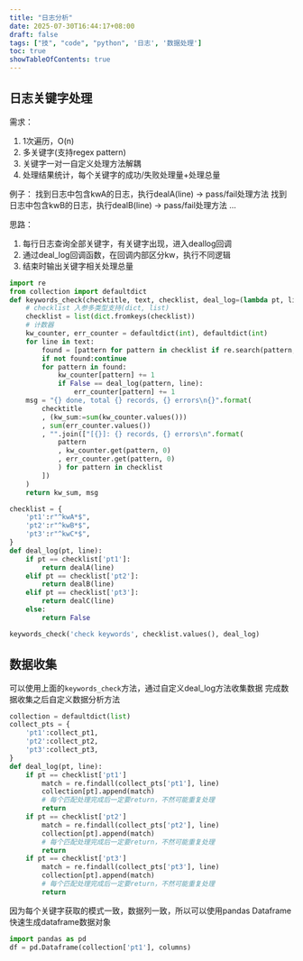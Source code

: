 ```yaml
---
title: "日志分析"
date: 2025-07-30T16:44:17+08:00
draft: false
tags: ["技", "code", "python", '日志', '数据处理']
toc: true
showTableOfContents: true
---
```


## 日志关键字处理
需求：
1. 1次遍历，O(n)
2. 多关键字(支持regex pattern)
3. 关键字一对一自定义处理方法解耦
4. 处理结果统计，每个关键字的成功/失败处理量+处理总量

例子：
找到日志中包含kwA的日志，执行dealA(line) -> pass/fail处理方法
找到日志中包含kwB的日志，执行dealB(line) -> pass/fail处理方法
...

思路：
1. 每行日志查询全部关键字，有关键字出现，进入deallog回调
1. 通过deal_log回调函数，在回调内部区分kw，执行不同逻辑
1. 结束时输出关键字相关处理总量

```python
import re
from collection import defaultdict
def keywords_check(checktitle, text, checklist, deal_log=(lambda pt, line:True)) -> int, str:
    # checklist 入参多类型支持(dict, list)
    checklist = list(dict.fromkeys(checklist))
    # 计数器
    kw_counter, err_counter = defaultdict(int), defaultdict(int)
    for line in text:
        found = [pattern for pattern in checklist if re.search(pattern, line) is not None]
        if not found:continue
        for pattern in found:
            kw_counter[pattern] += 1
            if False == deal_log(pattern, line):
                err_counter[pattern] += 1
    msg = "{} done, total {} records, {} errors\n{}".format(
        checktitle
        , (kw_sum:=sum(kw_counter.values()))
        , sum(err_counter.values())
        , "".join(["[{}]: {} records, {} errors\n".format(
            pattern
            , kw_counter.get(pattern, 0)
            , err_counter.get(pattern, 0)
            ) for pattern in checklist
        ])
    )
    return kw_sum, msg

checklist = {
    'pt1':r"^kwA*$",
    'pt2':r"^kwB*$",
    'pt3':r"^kwC*$",
}
def deal_log(pt, line):
    if pt == checklist['pt1']:
        return dealA(line)
    elif pt == checklist['pt2']:
        return dealB(line)
    elif pt == checklist['pt3']:
        return dealC(line)
    else:
        return False

keywords_check('check keywords', checklist.values(), deal_log)
```

## 数据收集
可以使用上面的`keywords_check`方法，通过自定义deal_log方法收集数据
完成数据收集之后自定义数据分析方法
```python
collection = defaultdict(list)
collect_pts = {
    'pt1':collect_pt1,
    'pt2':collect_pt2,
    'pt3':collect_pt3,
}
def deal_log(pt, line):
    if pt == checklist['pt1']
        match = re.findall(collect_pts['pt1'], line)
        collection[pt].append(match)
        # 每个匹配处理完成后一定要return，不然可能重复处理
        return
    if pt == checklist['pt2']
        match = re.findall(collect_pts['pt2'], line)
        collection[pt].append(match)
        # 每个匹配处理完成后一定要return，不然可能重复处理
        return
    if pt == checklist['pt3']
        match = re.findall(collect_pts['pt3'], line)
        collection[pt].append(match)
        # 每个匹配处理完成后一定要return，不然可能重复处理
        return
```
因为每个关键字获取的模式一致，数据列一致，所以可以使用pandas Dataframe快速生成dataframe数据对象
```python
import pandas as pd
df = pd.Dataframe(collection['pt1'], columns)
```